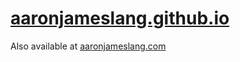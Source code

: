# [aaronjameslang.github.io](//aaronjameslang.github.io)

Also available at [aaronjameslang.com](aaronjameslang.com)
